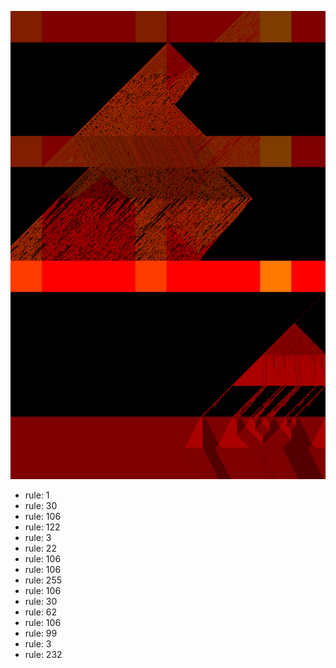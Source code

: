 ![photo](./output.png) 
 * rule: 1
* rule: 30
* rule: 106
* rule: 122
* rule: 3
* rule: 22
* rule: 106
* rule: 106
* rule: 255
* rule: 106
* rule: 30
* rule: 62
* rule: 106
* rule: 99
* rule: 3
* rule: 232
